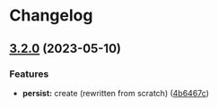 # Changelog

## [3.2.0](https://github.com/artalar/reatom/compare/persist-v3.1.0...persist-v3.2.0) (2023-05-10)


### Features

* **persist:** create (rewritten from scratch) ([4b6467c](https://github.com/artalar/reatom/commit/4b6467cf12c84a9c802997090b52f3ff361488e1))

